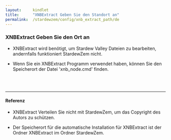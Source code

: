 ```yaml
---
layout:     kindlet
title:      "XNBExtract Geben Sie den Standort an"
permalink:  /stardewzem/config/xnb_extract_path/de
---
```


### **XNBExtract Geben Sie den Ort an**

* XNBExtract wird benötigt, um Stardew Valley Dateien zu bearbeiten, andernfalls funktioniert StardewZem nicht.

* Wenn Sie ein XNBExtract Programm verwendet haben, können Sie den Speicherort der Datei 'xnb_node.cmd' finden.

<br/>
<br/>

---
#### **Referenz**

* XNBExtract Verteilen Sie nicht mit StardewZem, um das Copyright des Autors zu schützen.

* Der Speicherort für die automatische Installation für XNBExtract ist der Ordner XNBExtract im Ordner StardewZem.

<br/>
<br/>
